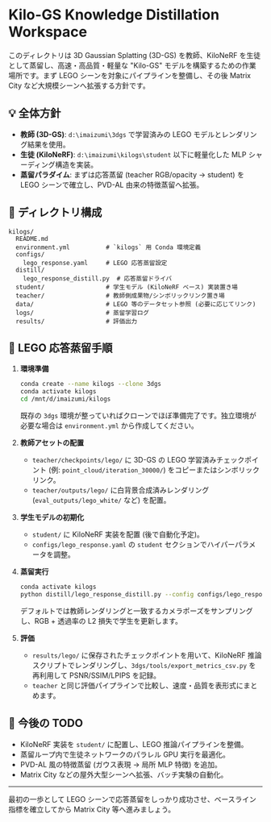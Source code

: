 # Kilo-GS Knowledge Distillation Workspace

このディレクトリは 3D Gaussian Splatting (3D-GS) を教師、KiloNeRF を生徒として蒸留し、高速・高品質・軽量な "Kilo-GS" モデルを構築するための作業場所です。まず LEGO シーンを対象にパイプラインを整備し、その後 Matrix City など大規模シーンへ拡張する方針です。

## 💡 全体方針
- **教師 (3D-GS)**: `d:\imaizumi\3dgs` で学習済みの LEGO モデルとレンダリング結果を使用。
- **生徒 (KiloNeRF)**: `d:\imaizumi\kilogs\student` 以下に軽量化した MLP シャーディング構造を実装。
- **蒸留パラダイム**: まずは応答蒸留 (teacher RGB/opacity → student) を LEGO シーンで確立し、PVD-AL 由来の特徴蒸留へ拡張。

## 📁 ディレクトリ構成
```
kilogs/
  README.md
  environment.yml          # `kilogs` 用 Conda 環境定義
  configs/
    lego_response.yaml     # LEGO 応答蒸留設定
  distill/
    lego_response_distill.py  # 応答蒸留ドライバ
  student/                 # 学生モデル (KiloNeRF ベース) 実装置き場
  teacher/                 # 教師側成果物/シンボリックリンク置き場
  data/                    # LEGO 等のデータセット参照 (必要に応じてリンク)
  logs/                    # 蒸留学習ログ
  results/                 # 評価出力
```

## 🧪 LEGO 応答蒸留手順
1. **環境準備**
   ```bash
   conda create --name kilogs --clone 3dgs
   conda activate kilogs
   cd /mnt/d/imaizumi/kilogs
   ```
   既存の `3dgs` 環境が整っていればクローンでほぼ準備完了です。独立環境が必要な場合は `environment.yml` から作成してください。

2. **教師アセットの配置**
   - `teacher/checkpoints/lego/` に 3D-GS の LEGO 学習済みチェックポイント (例: `point_cloud/iteration_30000/`) をコピーまたはシンボリックリンク。
   - `teacher/outputs/lego/` に白背景合成済みレンダリング (`eval_outputs/lego_white/` など) を配置。

3. **学生モデルの初期化**
   - `student/` に KiloNeRF 実装を配置 (後で自動化予定)。
   - `configs/lego_response.yaml` の `student` セクションでハイパーパラメータを調整。

4. **蒸留実行**
   ```bash
   conda activate kilogs
   python distill/lego_response_distill.py --config configs/lego_response.yaml
   ```
   デフォルトでは教師レンダリングと一致するカメラポーズをサンプリングし、RGB + 透過率の L2 損失で学生を更新します。

5. **評価**
   - `results/lego/` に保存されたチェックポイントを用いて、KiloNeRF 推論スクリプトでレンダリングし、`3dgs/tools/export_metrics_csv.py` を再利用して PSNR/SSIM/LPIPS を記録。
   - `teacher` と同じ評価パイプラインで比較し、速度・品質を表形式にまとめます。

## 🔁 今後の TODO
- KiloNeRF 実装を `student/` に配置し、LEGO 推論パイプラインを整備。
- 蒸留ループ内で生徒ネットワークのパラレル GPU 実行を最適化。
- PVD-AL 風の特徴蒸留 (ガウス表現 → 局所 MLP 特徴) を追加。
- Matrix City などの屋外大型シーンへ拡張、バッチ実験の自動化。

---
最初の一歩として LEGO シーンで応答蒸留をしっかり成功させ、ベースライン指標を確立してから Matrix City 等へ進みましょう。